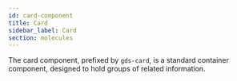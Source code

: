 ```yaml
---
id: card-component
title: Card
sidebar_label: Card
section: molecules
---
```


The card component, prefixed by `gds-card`, is a standard container component, designed to hold groups of related information.
